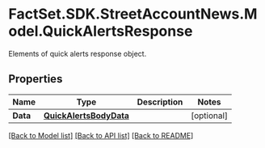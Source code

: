 # FactSet.SDK.StreetAccountNews.Model.QuickAlertsResponse
Elements of quick alerts response object.

## Properties

Name | Type | Description | Notes
------------ | ------------- | ------------- | -------------
**Data** | [**QuickAlertsBodyData**](QuickAlertsBodyData.md) |  | [optional] 

[[Back to Model list]](../README.md#documentation-for-models) [[Back to API list]](../README.md#documentation-for-api-endpoints) [[Back to README]](../README.md)


